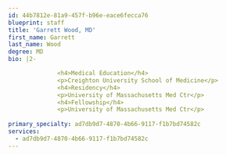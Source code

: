 ```yaml
---
id: 44b7812e-81a9-457f-b96e-eace6fecca76
blueprint: staff
title: 'Garrett Wood, MD'
first_name: Garrett
last_name: Wood
degree: MD
bio: |2-

              <h4>Medical Education</h4>
              <p>Creighton University School of Medicine</p>
              <h4>Residency</h4>
              <p>University of Massachusetts Med Ctr</p>
              <h4>Fellowship</h4>
              <p>University of Massachusetts Med Ctr</p>
          
primary_specialty: ad7db9d7-4870-4b66-9117-f1b7bd74582c
services:
  - ad7db9d7-4870-4b66-9117-f1b7bd74582c
---
```

